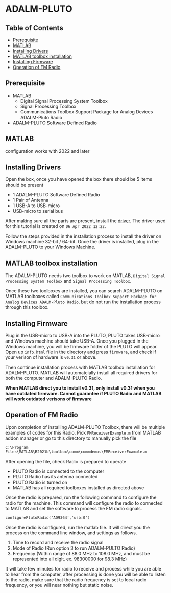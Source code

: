 # ADALM-PLUTO

## Table of Contents
- [Prerequisite](#Prerequisite)
- [MATLAB](#MATLAB)
- [Installing Drivers](#Installing-Drivers)
- [MATLAB toolbox installation](#MATLAB-toolbox-installation)
- [Installing Firmware](#Installing-Firmware)
- [Operation of FM Radio](#Operation-of-FM-Radio)

## Prerequisite
- MATLAB
  - Digital Signal Processing System Toolbox
  - Signal Processing Toolbox
  - Communications Toolbox Support Package for Analog Devices ADALM-Pluto Radio
- ADALM-PLUTO Software Defined Radio

## MATLAB

configuration works with 2022 and later

## Installing Drivers
Open the box, once you have opened the box there should be 5 items should be present
  - 1 ADALM-PLUTO Software Defined Radio
  - 1 Pair of Antenna
  - 1 USB-A to USB-micro
  - USB-micro to serial bus
  
After making sure all the parts are present, install the [driver](https://wiki.analog.com/university/tools/pluto/drivers/windows). The driver used for
this tutorial is created on ```06 Apr 2022 12:22```.

Follow the steps provided in the installation process to install the driver on Windows machine 32-bit / 64-bit. Once the driver is installed, plug in the ADALM-PLUTO
to your Windows Machine.

## MATLAB toolbox installation

The ADALM-PLUTO needs two toolbox to work on MATLAB, ```Digital Signal Processing System Toolbox``` and ```Signal Processing Toolbox```.

Once these two toolboxes are installed, you can search ADALM-PLUTO on MATLAB toolboxes called ```Communications Toolbox Support Package for Analog Devices ADALM-Pluto Radio```, but do not run the installation process through this toolbox.

## Installing Firmware

Plug in the USB-micro to USB-A into the PLUTO, PLUTO takes USB-micro and Windows machine should take USB-A.
Once you plugged in the Windows machine, you will be firmware folder of the PLUTO will appear.
Open up ```info.html``` file in the directory and press ```firmware```, and check if your verison of hardware is ```v0.31``` or above.

Then continue installation process with MATLAB toolbox installation for ADALM-PLUTO. MATLAB will automatcially install all required drivers for both
the computer and ADALM-PLUTO Radio.

**When MATLAB direct you to install v0.31, only install v0.31 when you have outdated firmware. Cannot guarantee if PLUTO Radio and MATLAB will work outdated verisons of firmware**

## Operation of FM Radio

Upon completion of installing ADALM-PLUTO Toolbox, there will be multiple examples of codes for this Radio.
Pick ```FMReceiverExample.m``` from MATLAB addon manager or go to this directory to manually pick the file

``` C:\Program Files\MATLAB\R2021b\toolbox\comm\commdemos\FMReceiverExample.m ```

After opening the file, check Radio is prepared to operate 
 - PLUTO Radio is connected to the computer
 - PLUTO Radio has its antenna connected
 - PLUTO Radio is turned on
 - MATLAB has all required toolboxes installed as directed above

Once the radio is prepared, run the following command to configure the radio for the machine. This command will configure the radio to connected to MATLAB and set the software to process the FM radio signals.

```configurePlutoRadio('AD9364','usb:0')```

Once the radio is configured, run the matlab file. It will direct you the process on the command line window, and settings as follows.
1. Time to record and receive the radio signal
2. Mode of Radio (Run option 3 to run ADALM-PULTO Radio)
3. Frequency (Within range of 88.0 MHz to 108.0 MHz, and must be represented into all digit. ex. 98300000 for 98.3 MHz)

It will take few minutes for radio to receive and process while you are able to hear from the computer, after processing is done you will be able to listen to the radio, make sure that the radio frequency is set to local radio frequency, or you will near nothing but static noise.
